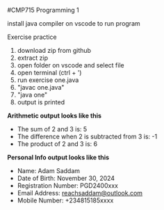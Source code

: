 #CMP715 Programming 1

install java compiler on vscode to run program

Exercise practice
1.  download zip from github
2.  extract zip
3.  open folder on vscode and select file
4.  open terminal (ctrl + ')
5.  run exercise one.java
6.  "javac one.java"
7.  "java one"
8.  output is printed

**Arithmetic output looks like this** 
*   The sum of 2 and 3 is: 5 
*   The difference when 2 is subtracted from 3 is: -1  
*   The product of 2 and 3 is: 6

**Personal Info output looks like this** 
*   Name: Adam Saddam 
*   Date of Birth: November 30, 2024 
*   Registration Number: PGD2400xxx 
*   Email Address: reachsaddam@outlook.com 
*   Mobile Number: +234815185xxxx
